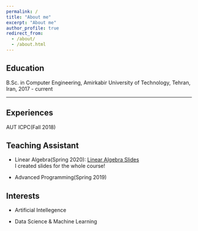 ```yaml
---
permalink: /
title: "About me"
excerpt: "About me"
author_profile: true
redirect_from: 
  - /about/
  - /about.html
---
```

Education
------
B.Sc. in Computer Engineering, Amirkabir University of Technology, Tehran, Iran, 2017 - current

---
Experiences
------
AUT ICPC(Fall 2018)

Teaching Assistant
------
* Linear Algebra(Spring 2020): [Linear Algebra Slides](https://github.com/MatinTavakoli/Linear-Algebra)
<br>I created slides for the whole course!

* Advanced Programming(Spring 2019) <br>

Interests
------
* Artificial Intellegence <br>

* Data Science & Machine Learning
